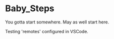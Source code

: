 # Baby_Steps
You gotta start somewhere. May as well start here.

Testing 'remotes' configured in VSCode.